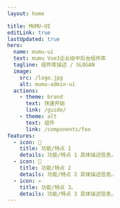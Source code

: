 ```yaml
---
layout: home

title: MUMU-UI
editLink: true
lastUpdated: true
hero:
  name: mumu-ui
  text: mumu Vue3企业级中后台组件库
  tagline: 组件库描述 / SLOGAN
  image:
    src: /logo.jpg
    alt: mumu-admin-ui
  actions:
    - theme: brand
      text: 快速开始
      link: /guide/
    - theme: alt
      text: 组件
      link: /components/foo
features:
  - icon: 🔨
    title: 功能/特点 1
    details: 功能/特点 1 具体描述信息。
  - icon: 🧩
    title: 功能/特点 2
    details: 功能/特点 2 具体描述信息。
  - icon: ✈️
    title: 功能/特点 3。
    details: 功能/特点 3 具体描述信息。
---
```

